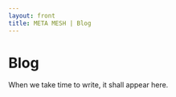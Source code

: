 ```yaml
---
layout: front
title: META MESH | Blog
---
```


# Blog

When we take time to write, it shall appear here.
